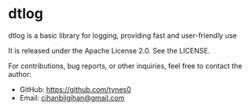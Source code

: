 # dtlog

dtlog is a basic library for logging, providing fast and user-friendly use 

It is released under the Apache License 2.0. See the LICENSE.
 
For contributions, bug reports, or other inquiries, feel free to contact the author:
- GitHub: https://github.com/tynes0
- Email: cihanbilgihan@gmail.com
